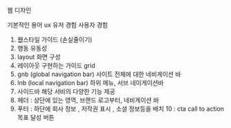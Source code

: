 웹 디자인

기본적인 용어
ux 유저 경험 사용자 경험

1. 웺스타일 가이드 (손실줄이기)
2. 행동 유동성 
2. layout 화면 구성
4. 레이아웃 구현하는 가이드 grid
5. gnb (global navigation bar) 사이트 전체에 대한 네비게이션 바
6. lnb (local navigation bar) 하위 메뉴, 서브 네이게이션바
7. 사이드바 해당 서비의 다양한 기능 제공
8. 헤더 : 상단에 있는 영역, 브랜드 로고부터, 네비게이션 바
9. 푸터 : 하단에 회사 정보 , 저작권 표시 , 소셜 정보등을 배치
10 : cta call to action 목표 달성 버튼